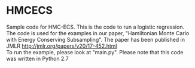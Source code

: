 # HMCECS
Sample code for HMC-ECS.
This is the code to run a logistic regression. The code is used for the examples in our paper, "Hamiltonian Monte Carlo with Energy Conserving Subsampling". The paper has been published in JMLR http://jmlr.org/papers/v20/17-452.html  
To run the example, please look at "main.py". Please note that this code was written in Python 2.7
